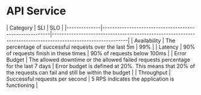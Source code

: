 # API Service

﻿| Category     | SLI                                                    | SLO                                                                                                         |
|--------------|--------------------------------------------------------|-------------------------------------------------------------------------------------------------------------|
| Availability | The percentage of successful requests over the last 5m | 99%                                                                                                         |
| Latency      | 90% of requests finish in these times                  | 90% of requests below 100ms                                                                                 |
| Error Budget | The allowed downtime or the allowed failed requests percentage for the last 7 days               | Error budget is defined at 20%. This means that 20% of the requests can fail and still be within the budget |
| Throughput   | Successful requests per second                         | 5 RPS indicates the application is functioning                                                              |